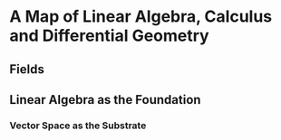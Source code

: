 # A Map of Linear Algebra, Calculus and Differential Geometry

## Fields
## Linear Algebra as the Foundation
### Vector Space as the Substrate